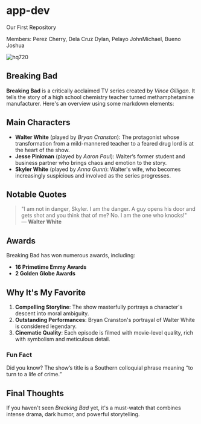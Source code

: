 # app-dev
Our First Repository


Members:
Perez Cherry,
Dela Cruz Dylan,
Pelayo JohnMichael,
Bueno Joshua

![hq720](https://github.com/user-attachments/assets/1fc108b6-2102-494a-a070-117710abea07)


## Breaking Bad

**Breaking Bad** is a critically acclaimed TV series created by *Vince Gilligan*. It tells the story of a high school chemistry teacher turned methamphetamine manufacturer. Here's an overview using some markdown elements:

## Main Characters
- **Walter White** (played by *Bryan Cranston*): The protagonist whose transformation from a mild-mannered teacher to a feared drug lord is at the heart of the show.
- **Jesse Pinkman** (played by *Aaron Paul*): Walter’s former student and business partner who brings chaos and emotion to the story.
- **Skyler White** (played by *Anna Gunn*): Walter's wife, who becomes increasingly suspicious and involved as the series progresses.

## Notable Quotes
> "I am not in danger, Skyler. I am the danger. A guy opens his door and gets shot and you think that of me? No. I am the one who knocks!"  
— **Walter White**

## Awards
Breaking Bad has won numerous awards, including:
- **16 Primetime Emmy Awards**
- **2 Golden Globe Awards**

## Why It's My Favorite

1. **Compelling Storyline**: The show masterfully portrays a character's descent into moral ambiguity.
2. **Outstanding Performances**: Bryan Cranston's portrayal of Walter White is considered legendary.
3. **Cinematic Quality**: Each episode is filmed with movie-level quality, rich with symbolism and meticulous detail.

### Fun Fact
Did you know? The show’s title is a Southern colloquial phrase meaning “to turn to a life of crime.”

## Final Thoughts
If you haven't seen *Breaking Bad* yet, it's a must-watch that combines intense drama, dark humor, and powerful storytelling.


